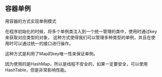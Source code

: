 ## 容器单例

用容器的方式实现单例模式

在程序初始化的时候，将多个单例类注入到一个统一管理的类中，使用时通过key来获取对应类型的对象，
这种方式使得我们可以管理多种类型的单例，并且在使用时可以通过统一的接口进行操作。

这种方式是利用了Map的key唯一性来保证单例。

因为使用的是HashMap，所以是线程不安全的，如果一定要安全，可以使用HashTable，但是非常影响性能。






